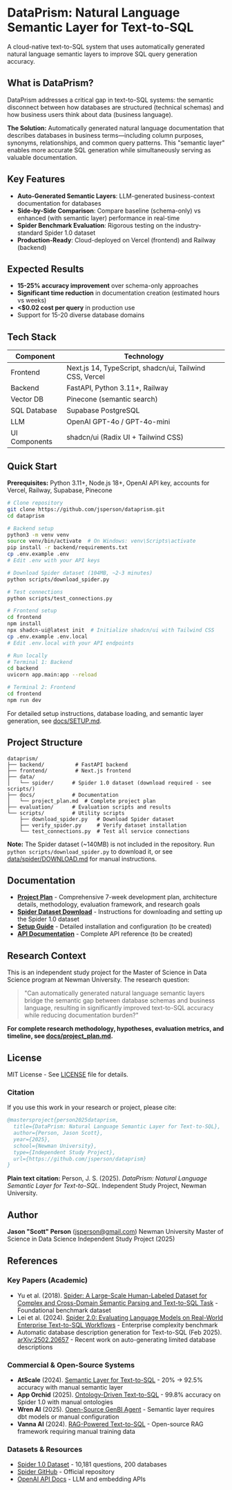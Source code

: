 # DataPrism: Natural Language Semantic Layer for Text-to-SQL

A cloud-native text-to-SQL system that uses automatically generated natural language semantic layers to improve SQL query generation accuracy.

## What is DataPrism?

DataPrism addresses a critical gap in text-to-SQL systems: the semantic disconnect between how databases are structured (technical schemas) and how business users think about data (business language).

**The Solution:** Automatically generated natural language documentation that describes databases in business terms—including column purposes, synonyms, relationships, and common query patterns. This "semantic layer" enables more accurate SQL generation while simultaneously serving as valuable documentation.

## Key Features

- **Auto-Generated Semantic Layers**: LLM-generated business-context documentation for databases
- **Side-by-Side Comparison**: Compare baseline (schema-only) vs enhanced (with semantic layer) performance in real-time
- **Spider Benchmark Evaluation**: Rigorous testing on the industry-standard Spider 1.0 dataset
- **Production-Ready**: Cloud-deployed on Vercel (frontend) and Railway (backend)

## Expected Results

- **15-25% accuracy improvement** over schema-only approaches
- **Significant time reduction** in documentation creation (estimated hours vs weeks)
- **<$0.02 cost per query** in production use
- Support for 15-20 diverse database domains

## Tech Stack

| Component | Technology |
|-----------|-----------|
| Frontend | Next.js 14, TypeScript, shadcn/ui, Tailwind CSS, Vercel |
| Backend | FastAPI, Python 3.11+, Railway |
| Vector DB | Pinecone (semantic search) |
| SQL Database | Supabase PostgreSQL |
| LLM | OpenAI GPT-4o / GPT-4o-mini |
| UI Components | shadcn/ui (Radix UI + Tailwind CSS) |

## Quick Start

**Prerequisites:** Python 3.11+, Node.js 18+, OpenAI API key, accounts for Vercel, Railway, Supabase, Pinecone

```bash
# Clone repository
git clone https://github.com/jsperson/dataprism.git
cd dataprism

# Backend setup
python3 -m venv venv
source venv/bin/activate  # On Windows: venv\Scripts\activate
pip install -r backend/requirements.txt
cp .env.example .env
# Edit .env with your API keys

# Download Spider dataset (104MB, ~2-3 minutes)
python scripts/download_spider.py

# Test connections
python scripts/test_connections.py

# Frontend setup
cd frontend
npm install
npx shadcn-ui@latest init  # Initialize shadcn/ui with Tailwind CSS
cp .env.example .env.local
# Edit .env.local with your API endpoints

# Run locally
# Terminal 1: Backend
cd backend
uvicorn app.main:app --reload

# Terminal 2: Frontend
cd frontend
npm run dev
```

For detailed setup instructions, database loading, and semantic layer generation, see [docs/SETUP.md](docs/SETUP.md).

## Project Structure

```
dataprism/
├── backend/          # FastAPI backend
├── frontend/         # Next.js frontend
├── data/
│   └── spider/      # Spider 1.0 dataset (download required - see scripts/)
├── docs/            # Documentation
│   └── project_plan.md  # Complete project plan
├── evaluation/      # Evaluation scripts and results
└── scripts/         # Utility scripts
    ├── download_spider.py   # Download Spider dataset
    ├── verify_spider.py     # Verify dataset installation
    └── test_connections.py  # Test all service connections
```

**Note:** The Spider dataset (~140MB) is not included in the repository. Run `python scripts/download_spider.py` to download it, or see [data/spider/DOWNLOAD.md](data/spider/DOWNLOAD.md) for manual instructions.

## Documentation

- **[Project Plan](docs/project_plan.md)** - Comprehensive 7-week development plan, architecture details, methodology, evaluation framework, and research goals
- **[Spider Dataset Download](data/spider/DOWNLOAD.md)** - Instructions for downloading and setting up the Spider 1.0 dataset
- **[Setup Guide](docs/SETUP.md)** - Detailed installation and configuration (to be created)
- **[API Documentation](docs/API.md)** - Complete API reference (to be created)

## Research Context

This is an independent study project for the Master of Science in Data Science program at Newman University. The research question:

> "Can automatically generated natural language semantic layers bridge the semantic gap between database schemas and business language, resulting in significantly improved text-to-SQL accuracy while reducing documentation burden?"

**For complete research methodology, hypotheses, evaluation metrics, and timeline, see [docs/project_plan.md](docs/project_plan.md).**

## License

MIT License - See [LICENSE](LICENSE) file for details.

### Citation

If you use this work in your research or project, please cite:

```bibtex
@mastersproject{person2025dataprism,
  title={DataPrism: Natural Language Semantic Layer for Text-to-SQL},
  author={Person, Jason Scott},
  year={2025},
  school={Newman University},
  type={Independent Study Project},
  url={https://github.com/jsperson/dataprism}
}
```

**Plain text citation:**
Person, J. S. (2025). *DataPrism: Natural Language Semantic Layer for Text-to-SQL*. Independent Study Project, Newman University.

## Author

**Jason "Scott" Person** (jsperson@gmail.com)
Newman University
Master of Science in Data Science
Independent Study Project (2025)

## References

### Key Papers (Academic)
- Yu et al. (2018). [Spider: A Large-Scale Human-Labeled Dataset for Complex and Cross-Domain Semantic Parsing and Text-to-SQL Task](https://arxiv.org/abs/1809.08887) - Foundational benchmark dataset
- Lei et al. (2024). [Spider 2.0: Evaluating Language Models on Real-World Enterprise Text-to-SQL Workflows](https://arxiv.org/abs/2411.07763) - Enterprise complexity benchmark
- Automatic database description generation for Text-to-SQL (Feb 2025). [arXiv:2502.20657](https://arxiv.org/abs/2502.20657) - Recent work on auto-generating limited database descriptions

### Commercial & Open-Source Systems
- **AtScale** (2024). [Semantic Layer for Text-to-SQL](https://www.atscale.com/blog/enable-natural-language-prompting-with-semantic-layer-genai/) - 20% → 92.5% accuracy with manual semantic layer
- **App Orchid** (2025). [Ontology-Driven Text-to-SQL](https://www.apporchid.com/blog/%20how-app-orchids-ontology-driven-text-to-sql-solution-redefines-accuracy-and-trust-in-an-era-of-llm-hallucinations) - 99.8% accuracy on Spider 1.0 with manual ontologies
- **Wren AI** (2025). [Open-Source GenBI Agent](https://github.com/Canner/WrenAI) - Semantic layer requires dbt models or manual configuration
- **Vanna AI** (2024). [RAG-Powered Text-to-SQL](https://github.com/vanna-ai/vanna) - Open-source RAG framework requiring manual training data

### Datasets & Resources
- [Spider 1.0 Dataset](https://github.com/CrafterKolyan/spider-fixed) - 10,181 questions, 200 databases
- [Spider GitHub](https://github.com/taoyds/spider) - Official repository
- [OpenAI API Docs](https://platform.openai.com/docs) - LLM and embedding APIs
